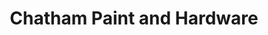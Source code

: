 ---
title: "Chatham Paint and Hardware"
url: /chatham/chatham-paint-and-hardware/
shop: doityourself
---